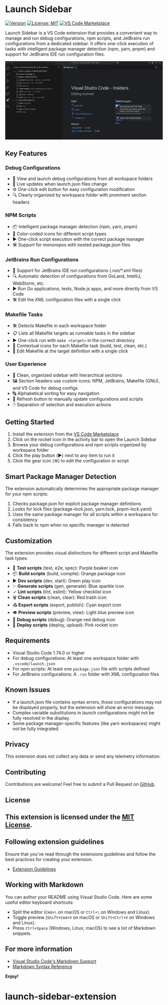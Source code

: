 # Launch Sidebar

[![Version](https://img.shields.io/badge/version-0.0.9-blue)](https://github.com/arthurvaverko/launch-sidebar-extension/releases)
[![License: MIT](https://img.shields.io/badge/License-MIT-yellow.svg)](https://opensource.org/licenses/MIT)
[![VS Code Marketplace](https://img.shields.io/badge/VS%20Code-Install-brightgreen)](https://marketplace.visualstudio.com/items?itemName=arthurvaverko.launch-sidebar)

Launch Sidebar is a VS Code extension that provides a convenient way to manage and run debug configurations, npm scripts, and JetBrains run configurations from a dedicated sidebar. It offers one-click execution of tasks with intelligent package manager detection (npm, yarn, pnpm) and support for JetBrains IDE run configuration files.

![Launch Sidebar Screenshot](resources/screenshot.png)

## Key Features

### Debug Configurations
- 🚀 View and launch debug configurations from all workspace folders
- 🔄 Live updates when launch.json files change
- ⚙️ One-click edit button for easy configuration modification
- 🔍 Clearly organized by workspace folder with prominent section headers

### NPM Scripts
- 📦 Intelligent package manager detection (npm, yarn, pnpm)
- 🎨 Color-coded icons for different script types
- ▶️ One-click script execution with the correct package manager
- 🛠️ Support for monorepos with nested package.json files

### JetBrains Run Configurations
- 🧠 Support for JetBrains IDE run configurations (.run/*.xml files)
- 🔍 Automatic detection of configurations from GoLand, IntelliJ, WebStorm, etc.
- ▶️ Run Go applications, tests, Node.js apps, and more directly from VS Code
- 🛠️ Edit the XML configuration files with a single click

### Makefile Tasks
- 🛠️ Detects Makefile in each workspace folder
- 📋 Lists all Makefile targets as runnable tasks in the sidebar
- ▶️ One-click run with `make <target>` in the correct directory
- 🎨 Contextual icons for each Makefile task (build, test, clean, etc.)
- 📝 Edit Makefile at the target definition with a single click

### User Experience
- 🌟 Clean, organized sidebar with hierarchical sections
- 🖼️ Section headers use custom icons: NPM, JetBrains, Makefile (GNU), and VS Code for debug configs
- 🔠 Alphabetical sorting for easy navigation
- 🔄 Refresh button to manually update configurations and scripts
- 🖱️ Separation of selection and execution actions

## Getting Started

1. Install the extension from the [VS Code Marketplace](https://marketplace.visualstudio.com/items?itemName=arthurvaverko.launch-sidebar)
2. Click on the rocket icon in the activity bar to open the Launch Sidebar
3. Browse your debug configurations and npm scripts organized by workspace folder
4. Click the play button (▶️) next to any item to run it
5. Click the gear icon (⚙️) to edit the configuration or script

## Smart Package Manager Detection

The extension automatically determines the appropriate package manager for your npm scripts:

1. Checks package.json for explicit package manager definitions
2. Looks for lock files (package-lock.json, yarn.lock, pnpm-lock.yaml)
3. Uses the same package manager for all scripts within a workspace for consistency
4. Falls back to npm when no specific manager is detected

## Customization

The extension provides visual distinctions for different script and Makefile task types:

- 🧪 **Test scripts** (test, e2e, spec): Purple beaker icon
- 📦 **Build scripts** (build, compile): Orange package icon
- ▶️ **Dev scripts** (dev, start): Green play icon
- ✨ **Generate scripts** (gen, generate): Blue sparkle icon
- ✓ **Lint scripts** (lint, eslint): Yellow checklist icon
- 🗑️ **Clean scripts** (clean, clear): Red trash icon
- 📤 **Export scripts** (export, publish): Cyan export icon
- 👁️ **Preview scripts** (preview, view): Light blue preview icon
- 🐞 **Debug scripts** (debug): Orange-red debug icon
- 🚀 **Deploy scripts** (deploy, upload): Pink rocket icon

## Requirements

- Visual Studio Code 1.74.0 or higher
- For debug configurations: At least one workspace folder with `.vscode/launch.json`
- For npm scripts: At least one `package.json` file with scripts defined
- For JetBrains configurations: A `.run` folder with XML configuration files

## Known Issues

- If a launch.json file contains syntax errors, those configurations may not be displayed properly, but the extension will show an error message.
- Complex variable substitutions in launch configurations might not be fully resolved in the display.
- Some package manager-specific features (like yarn workspaces) might not be fully integrated.

## Privacy

This extension does not collect any data or send any telemetry information.

## Contributing

Contributions are welcome! Feel free to submit a Pull Request on [GitHub](https://github.com/arthurvaverko/launch-sidebar-extension).

## License

This extension is licensed under the [MIT License](LICENSE).
---

## Following extension guidelines

Ensure that you've read through the extensions guidelines and follow the best practices for creating your extension.

* [Extension Guidelines](https://code.visualstudio.com/api/references/extension-guidelines)

## Working with Markdown

You can author your README using Visual Studio Code. Here are some useful editor keyboard shortcuts:

* Split the editor (`Cmd+\` on macOS or `Ctrl+\` on Windows and Linux).
* Toggle preview (`Shift+Cmd+V` on macOS or `Shift+Ctrl+V` on Windows and Linux).
* Press `Ctrl+Space` (Windows, Linux, macOS) to see a list of Markdown snippets.

## For more information

* [Visual Studio Code's Markdown Support](http://code.visualstudio.com/docs/languages/markdown)
* [Markdown Syntax Reference](https://help.github.com/articles/markdown-basics/)

**Enjoy!**
# launch-sidebar-extension
